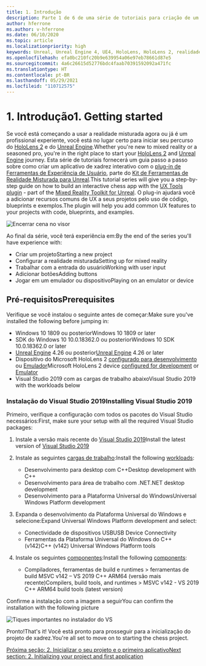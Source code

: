 ```yaml
---
title: 1. Introdução
description: Parte 1 de 6 de uma série de tutoriais para criação de um aplicativo de xadrez usando o Unreal Engine 4 e o plug-in Ferramentas de Experiência de Usuário do Kit de Ferramentas de Realidade Misturada
author: hferrone
ms.author: v-hferrone
ms.date: 06/10/2020
ms.topic: article
ms.localizationpriority: high
keywords: Unreal, Unreal Engine 4, UE4, HoloLens, HoloLens 2, realidade misturada, tutorial, introdução, mrtk, uxt, Ferramentas de UX, documentação, headset de realidade misturada, headset do windows mixed reality, headset de realidade virtual
ms.openlocfilehash: efa0bc210fc20b9e639954a06e97eb78661d87e5
ms.sourcegitcommit: 4a6c26615d52776bdc4faab70391592092a471fc
ms.translationtype: HT
ms.contentlocale: pt-BR
ms.lasthandoff: 05/29/2021
ms.locfileid: "110712575"
---
```

# <a name="1-getting-started"></a><span data-ttu-id="d85fa-104">1. Introdução</span><span class="sxs-lookup"><span data-stu-id="d85fa-104">1. Getting started</span></span>

<span data-ttu-id="d85fa-105">Se você está começando a usar a realidade misturada agora ou já é um profissional experiente, você está no lugar certo para iniciar seu percurso do [HoloLens 2](../../../index.yml) e do [Unreal Engine](https://www.unrealengine.com/en-US/).</span><span class="sxs-lookup"><span data-stu-id="d85fa-105">Whether you're new to mixed reality or a seasoned pro, you're in the right place to start your [HoloLens 2](../../../index.yml) and [Unreal Engine](https://www.unrealengine.com/en-US/) journey.</span></span> <span data-ttu-id="d85fa-106">Esta série de tutoriais fornecerá um guia passo a passo sobre como criar um aplicativo de xadrez interativo com o [plug-in de Ferramentas de Experiência de Usuário](https://github.com/microsoft/MixedReality-UXTools-Unreal), parte do [Kit de Ferramentas de Realidade Misturada para Unreal](https://github.com/microsoft/MixedRealityToolkit-Unreal).</span><span class="sxs-lookup"><span data-stu-id="d85fa-106">This tutorial series will give you a step-by-step guide on how to build an interactive chess app with the [UX Tools plugin](https://github.com/microsoft/MixedReality-UXTools-Unreal) - part of the [Mixed Reality Toolkit for Unreal](https://github.com/microsoft/MixedRealityToolkit-Unreal).</span></span> <span data-ttu-id="d85fa-107">O plug-in ajudará você a adicionar recursos comuns de UX a seus projetos pelo uso de código, blueprints e exemplos.</span><span class="sxs-lookup"><span data-stu-id="d85fa-107">The plugin will help you add common UX features to your projects with code, blueprints, and examples.</span></span> 

![Encerrar cena no visor](images/unreal-uxt/5-endscene.PNG)

<span data-ttu-id="d85fa-109">Ao final da série, você terá experiência em:</span><span class="sxs-lookup"><span data-stu-id="d85fa-109">By the end of the series you'll have experience with:</span></span>
* <span data-ttu-id="d85fa-110">Criar um projeto</span><span class="sxs-lookup"><span data-stu-id="d85fa-110">Starting a new project</span></span>
* <span data-ttu-id="d85fa-111">Configurar a realidade misturada</span><span class="sxs-lookup"><span data-stu-id="d85fa-111">Setting up for mixed reality</span></span>
* <span data-ttu-id="d85fa-112">Trabalhar com a entrada do usuário</span><span class="sxs-lookup"><span data-stu-id="d85fa-112">Working with user input</span></span>
* <span data-ttu-id="d85fa-113">Adicionar botões</span><span class="sxs-lookup"><span data-stu-id="d85fa-113">Adding buttons</span></span>
* <span data-ttu-id="d85fa-114">Jogar em um emulador ou dispositivo</span><span class="sxs-lookup"><span data-stu-id="d85fa-114">Playing on an emulator or device</span></span>

## <a name="prerequisites"></a><span data-ttu-id="d85fa-115">Pré-requisitos</span><span class="sxs-lookup"><span data-stu-id="d85fa-115">Prerequisites</span></span>

<span data-ttu-id="d85fa-116">Verifique se você instalou o seguinte antes de começar:</span><span class="sxs-lookup"><span data-stu-id="d85fa-116">Make sure you've installed the following before jumping in:</span></span>
* <span data-ttu-id="d85fa-117">Windows 10 1809 ou posterior</span><span class="sxs-lookup"><span data-stu-id="d85fa-117">Windows 10 1809 or later</span></span>
* <span data-ttu-id="d85fa-118">SDK do Windows 10 10.0.18362.0 ou posterior</span><span class="sxs-lookup"><span data-stu-id="d85fa-118">Windows 10 SDK 10.0.18362.0 or later</span></span>
* <span data-ttu-id="d85fa-119">[Unreal Engine](https://www.unrealengine.com/en-US/get-now) 4.26 ou posterior</span><span class="sxs-lookup"><span data-stu-id="d85fa-119">[Unreal Engine](https://www.unrealengine.com/en-US/get-now) 4.26 or later</span></span>
* <span data-ttu-id="d85fa-120">Dispositivo do Microsoft HoloLens 2 [configurado para desenvolvimento](../../platform-capabilities-and-apis/using-visual-studio.md#enabling-developer-mode) ou [Emulador](../../platform-capabilities-and-apis/using-the-hololens-emulator.md#hololens-2-emulator-overview)</span><span class="sxs-lookup"><span data-stu-id="d85fa-120">Microsoft HoloLens 2 device [configured for development](../../platform-capabilities-and-apis/using-visual-studio.md#enabling-developer-mode) or [Emulator](../../platform-capabilities-and-apis/using-the-hololens-emulator.md#hololens-2-emulator-overview)</span></span>
* <span data-ttu-id="d85fa-121">Visual Studio 2019 com as cargas de trabalho abaixo</span><span class="sxs-lookup"><span data-stu-id="d85fa-121">Visual Studio 2019 with the workloads below</span></span>

### <a name="installing-visual-studio-2019"></a><span data-ttu-id="d85fa-122">Instalação do Visual Studio 2019</span><span class="sxs-lookup"><span data-stu-id="d85fa-122">Installing Visual Studio 2019</span></span>

<span data-ttu-id="d85fa-123">Primeiro, verifique a configuração com todos os pacotes do Visual Studio necessários:</span><span class="sxs-lookup"><span data-stu-id="d85fa-123">First, make sure your setup with all the required Visual Studio packages:</span></span>
1. <span data-ttu-id="d85fa-124">Instale a versão mais recente do [Visual Studio 2019](https://visualstudio.microsoft.com/downloads/)</span><span class="sxs-lookup"><span data-stu-id="d85fa-124">Install the latest version of [Visual Studio 2019](https://visualstudio.microsoft.com/downloads/)</span></span>
1. <span data-ttu-id="d85fa-125">Instale as seguintes [cargas de trabalho](/visualstudio/install/modify-visual-studio#modify-workloads):</span><span class="sxs-lookup"><span data-stu-id="d85fa-125">Install the following [workloads](/visualstudio/install/modify-visual-studio#modify-workloads):</span></span>
    * <span data-ttu-id="d85fa-126">Desenvolvimento para desktop com C++</span><span class="sxs-lookup"><span data-stu-id="d85fa-126">Desktop development with C++</span></span>
    * <span data-ttu-id="d85fa-127">Desenvolvimento para área de trabalho com .NET</span><span class="sxs-lookup"><span data-stu-id="d85fa-127">.NET desktop development</span></span>
    * <span data-ttu-id="d85fa-128">Desenvolvimento para a Plataforma Universal do Windows</span><span class="sxs-lookup"><span data-stu-id="d85fa-128">Universal Windows Platform development</span></span>
1. <span data-ttu-id="d85fa-129">Expanda o desenvolvimento da Plataforma Universal do Windows e selecione:</span><span class="sxs-lookup"><span data-stu-id="d85fa-129">Expand Universal Windows Platform development and select:</span></span> 
    * <span data-ttu-id="d85fa-130">Conectividade de dispositivos USB</span><span class="sxs-lookup"><span data-stu-id="d85fa-130">USB Device Connectivity</span></span>
    * <span data-ttu-id="d85fa-131">Ferramentas da Plataforma Universal do Windows do C++ (v142)</span><span class="sxs-lookup"><span data-stu-id="d85fa-131">C++ (v142) Universal Windows Platform tools</span></span>

1. <span data-ttu-id="d85fa-132">Instale os seguintes [componentes](/visualstudio/install/modify-visual-studio#modify-individual-components):</span><span class="sxs-lookup"><span data-stu-id="d85fa-132">Install the following [components](/visualstudio/install/modify-visual-studio#modify-individual-components):</span></span>
    * <span data-ttu-id="d85fa-133">Compiladores, ferramentas de build e runtimes > ferramentas de build MSVC v142 – VS 2019 C++ ARM64 (versão mais recente)</span><span class="sxs-lookup"><span data-stu-id="d85fa-133">Compilers, build tools, and runtimes > MSVC v142 - VS 2019 C++ ARM64 build tools (latest version)</span></span>

<span data-ttu-id="d85fa-134">Confirme a instalação com a imagem a seguir</span><span class="sxs-lookup"><span data-stu-id="d85fa-134">You can confirm the installation with the following picture</span></span>

![Tiques importantes no instalador do VS](images/unreal-uxt/1-install-the-tools.png)

<span data-ttu-id="d85fa-136">Pronto!</span><span class="sxs-lookup"><span data-stu-id="d85fa-136">That's it!</span></span> <span data-ttu-id="d85fa-137">Você está pronto para prosseguir para a inicialização do projeto de xadrez.</span><span class="sxs-lookup"><span data-stu-id="d85fa-137">You're all set to move on to starting the chess project.</span></span>

[<span data-ttu-id="d85fa-138">Próxima seção: 2. Inicializar o seu projeto e o primeiro aplicativo</span><span class="sxs-lookup"><span data-stu-id="d85fa-138">Next section: 2. Initializing your project and first application</span></span>](unreal-uxt-ch2.md)